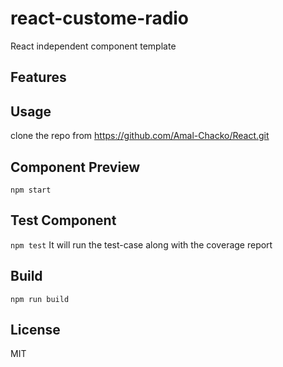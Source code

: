 # react-custome-radio
React independent component template  

## Features




## Usage

clone the repo from
        https://github.com/Amal-Chacko/React.git

## Component Preview

`npm start`

## Test Component

`npm test`
    It will run the test-case along with the coverage report

## Build

`npm run build`

## License

MIT
